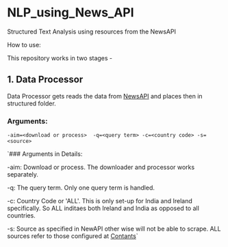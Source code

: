 # NLP_using_News_API
Structured Text Analysis using resources from the NewsAPI

How to use:

This repository works in two stages -

## 1. Data Processor

Data Processor gets reads the data from [NewsAPI](https://newsapi.org/) and places then in structured folder.

### Arguments:

```-aim=<download or process>  -q=<query term> -c=<country code> -s=<source>```

`### Arguments in Details:

-aim: Download or process. The downloader and processor works separately.

-q: The query term. Only one query term is handled.

-c: Country Code or 'ALL'. This is only set-up for India and Ireland specifically. So ALL inditaes both Ireland and India as opposed to all countries.

-s: Source as specified in NewAPI other wise will not be able to scrape. ALL sources refer to those configured at [Contants](https://github.com/royn5618/NLP_using_News_API/blob/master/DataProcessor/NewsAPIGetData/constants.py)`
